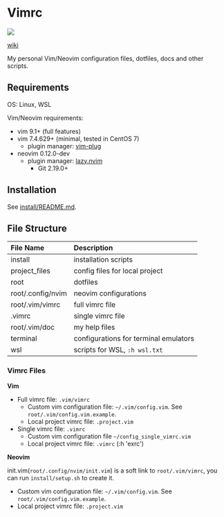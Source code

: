 # Vimrc

<a href="https://dotfyle.com/jiangyinzuo/vimrc"><img src="https://dotfyle.com/jiangyinzuo/vimrc/badges/plugin-manager?style=for-the-badge" /></a>

[wiki](https://github.com/jiangyinzuo/vimrc/wiki)

My personal Vim/Neovim configuration files, dotfiles, docs and other scripts.

## Requirements

OS: Linux, WSL

Vim/Neovim requirements:

- vim 9.1+ (full features)
- vim 7.4.629+ (minimal, tested in CentOS 7)
    - plugin manager: [vim-plug](https://github.com/junegunn/vim-plug)
- neovim 0.12.0-dev
    - plugin manager: [lazy.nvim](https://github.com/folke/lazy.nvim)
        - Git 2.19.0+

## Installation

See [install/README.md](./install/README.md).

## File Structure

| File Name         | Description                           |
|:------------------|:--------------------------------------|
| install           | installation scripts                  |
| project_files     | config files for local project        |
| root              | dotfiles                              |
| root/.config/nvim | neovim configurations                 |
| root/.vim/vimrc   | full vimrc file                       |
| .vimrc            | single vimrc file                     |
| root/.vim/doc     | my help files                         |
| terminal          | configurations for terminal emulators |
| wsl               | scripts for WSL, `:h wsl.txt`         |

### Vimrc Files

**Vim**

- Full vimrc file: `.vim/vimrc`
    - Custom vim configuration file: `~/.vim/config.vim`. See `root/.vim/config.vim.example`.
    - Local project vimrc file: `.project.vim`
- Single vimrc file: `.vimrc`
    - Custom vim configuration file `~/config_single_vimrc.vim`
    - Local project vimrc file: `.vimrc` (:h 'exrc')

**Neovim**

init.vim(`root/.config/nvim/init.vim`) is a soft link to `root/.vim/vimrc`, you can run `install/setup.sh` to create it.

- Custom vim configuration file: `~/.vim/config.vim`. See `root/.vim/config.vim.example`.
- Local project vimrc file: `.project.vim`
